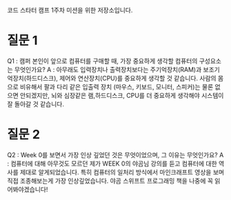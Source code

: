 코드 스타터 캠프 1주차 미션을 위한 저장소입니다.
# 질문 1
Q1 : 캠퍼 본인이 앞으로 컴퓨터를 구매할 때, 가장 중요하게 생각할 컴퓨터의 구성요소는 무엇인가요?
A : 아무래도 입력장치나 출력장치보다는 주기억장치(RAM)과 보조기억장치(하드디스크), 제어와 연산장치(CPU)를 중요하게 생각할 것 같습니다.
  사람의 몸으로 비유해서 팔과 다리 같은 입출력 장치 (마우스, 키보드, 모니터, 스피커)는 물론 없으면 안되겠지만, 뇌와 심장같은 램,하드디스크, CPU를
  더 중요하게 생각해야 시스템이 잘 돌아갈 것 같습니다.

# 질문 2
Q2 : Week 0를 보면서 가장 인상 깊었던 것은 무엇이었으며, 그 이유는 무엇인가요?
A : 컴퓨터에 대해 아무것도 모르던 제가 WEEK 0의 야곰님 강의를 듣고 컴퓨터에 대한 역사를 제대로 알게되었습니다. 특히 컴퓨터의 일처리 방식에서 마인크래프트 영상을 보며 직접 조종해보는게 가장 인상깊었습니다. 야곰 스위프트 프로그래밍 책을 나중에 꼭 읽어봐야겠습니다!

